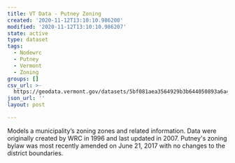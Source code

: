 ```yaml
---
title: VT Data - Putney Zoning
created: '2020-11-12T13:10:10.986200'
modified: '2020-11-12T13:10:10.986207'
state: active
type: dataset
tags:
  - Nodewrc
  - Putney
  - Vermont
  - Zoning
groups: []
csv_url: >-
  https://geodata.vermont.gov/datasets/5bf081aea3564929b3b644050893a6a4_0.csv?outSR=%7B%22latestWkid%22%3A3857%2C%22wkid%22%3A102100%7D
json_url: ''
layout: post

---
```

<div style='text-align:Left;'><div><div><p><span>Models a municipality’s zoning zones and related information. Data were originally created by WRC in 1996 and last updated in 2007. Putney's zoning bylaw was most recently amended on June 21, 2017 with no changes to the district boundaries.</span></p></div></div></div>
